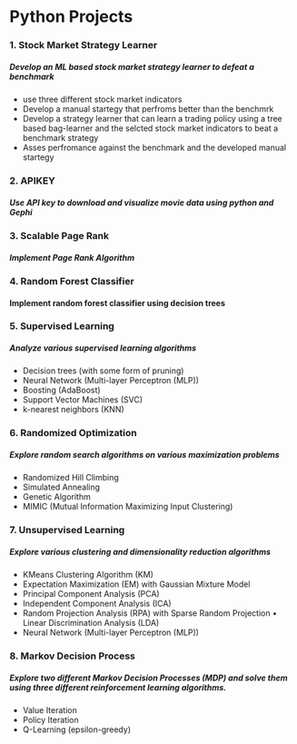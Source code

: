 # Python Projects

### 1. Stock Market Strategy Learner
##### Develop an ML based stock market strategy learner to defeat a benchmark
- use three different stock market indicators
- Develop a manual startegy that perfroms better than the benchmrk
- Develop a strategy learner that can learn a trading policy using a tree based bag-learner and the selcted stock market indicators to beat a benchmark strategy
- Asses perfromance against the benchmark and the developed manual startegy

### 2. APIKEY
##### Use API key to download and visualize movie data using python and Gephi

### 3. Scalable Page Rank
##### Implement Page Rank Algorithm

### 4. Random Forest Classifier
#### Implement random forest classifier using decision trees

### 5. Supervised Learning
##### Analyze various supervised learning algorithms
- Decision trees (with some form of pruning) 
- Neural Network (Multi-layer Perceptron (MLP)) 
- Boosting (AdaBoost)
- Support Vector Machines (SVC)
- k-nearest neighbors (KNN)

### 6. Randomized Optimization
##### Explore random search algorithms on various maximization problems
- Randomized Hill Climbing
- Simulated Annealing
- Genetic Algorithm
- MIMIC (Mutual Information Maximizing Input Clustering)

### 7. Unsupervised Learning
##### Explore various clustering and dimensionality reduction algorithms
- KMeans Clustering Algorithm (KM)
- Expectation Maximization (EM) with Gaussian Mixture Model
- Principal Component Analysis (PCA)
- Independent Component Analysis (ICA)
- Random Projection Analysis (RPA) with Sparse Random Projection • Linear Discrimination Analysis (LDA)
- Neural Network (Multi-layer Perceptron (MLP))

### 8. Markov Decision Process
##### Explore two different Markov Decision Processes (MDP) and solve them using three different reinforcement learning algorithms.
- Value Iteration
- Policy Iteration
- Q-Learning (epsilon-greedy)
